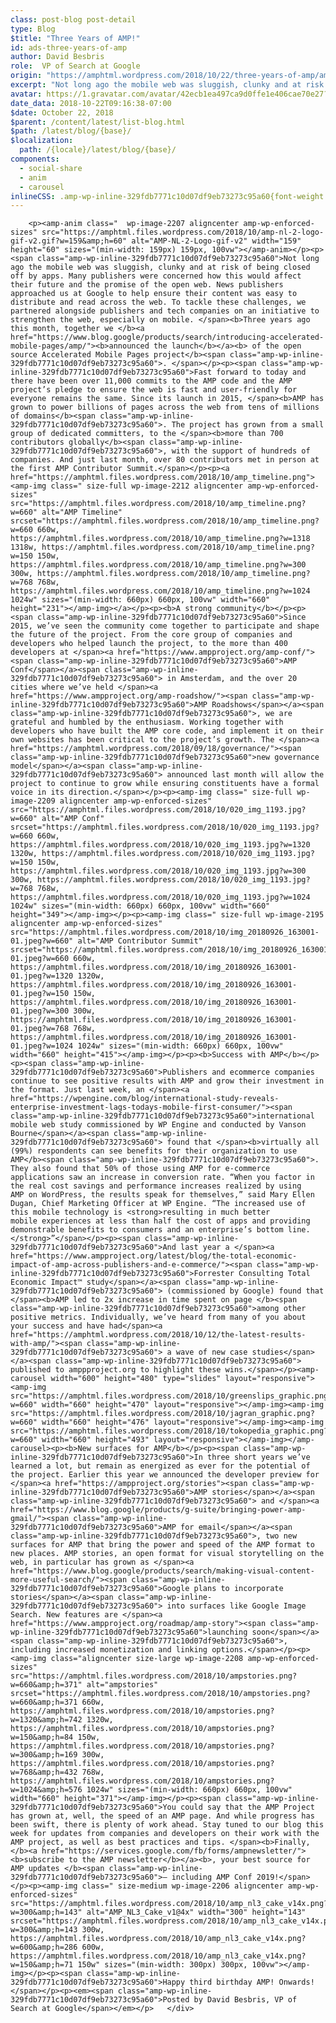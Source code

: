 ```yaml
---
class: post-blog post-detail
type: Blog
$title: "Three Years of AMP!"
id: ads-three-years-of-amp
author: David Besbris
role:  VP of Search at Google
origin: "https://amphtml.wordpress.com/2018/10/22/three-years-of-amp/amp/"
excerpt: "Not long ago the mobile web was sluggish, clunky and at risk of being closed off by apps. Many publishers were concerned how this would affect their future and the promise of the open web. News publishers approached us at Google to help ensure their content was easy to distribute and read across the web. [&#8230;]"
avatar: https://1.gravatar.com/avatar/42ecb1ea497ca9d0ffe1e406cae70e27?s=96&d=identicon&r=G
date_data: 2018-10-22T09:16:38-07:00
$date: October 22, 2018
$parent: /content/latest/list-blog.html
$path: /latest/blog/{base}/
$localization:
  path: /{locale}/latest/blog/{base}/
components:
  - social-share
  - anim
  - carousel
inlineCSS: .amp-wp-inline-329fdb7771c10d07df9eb73273c95a60{font-weight:400;}
---
```


<div class="amp-wp-article-content">

		<p><amp-anim class="  wp-image-2207 aligncenter amp-wp-enforced-sizes" src="https://amphtml.files.wordpress.com/2018/10/amp-nl-2-logo-gif-v2.gif?w=159&amp;h=60" alt="AMP-NL-2-Logo-gif-v2" width="159" height="60" sizes="(min-width: 159px) 159px, 100vw"></amp-anim></p><p><span class="amp-wp-inline-329fdb7771c10d07df9eb73273c95a60">Not long ago the mobile web was sluggish, clunky and at risk of being closed off by apps. Many publishers were concerned how this would affect their future and the promise of the open web. News publishers approached us at Google to help ensure their content was easy to distribute and read across the web. To tackle these challenges, we partnered alongside publishers and tech companies on an initiative to strengthen the web, especially on mobile. </span><b>Three years ago this month, together we </b><a href="https://www.blog.google/products/search/introducing-accelerated-mobile-pages/amp/"><b>announced the launch</b></a><b> of the open source Accelerated Mobile Pages project</b><span class="amp-wp-inline-329fdb7771c10d07df9eb73273c95a60">. </span></p><p><span class="amp-wp-inline-329fdb7771c10d07df9eb73273c95a60">Fast forward to today and there have been over 11,000 commits to the AMP code and the AMP project’s pledge to ensure the web is fast and user-friendly for everyone remains the same. Since its launch in 2015, </span><b>AMP has grown to power billions of pages across the web from tens of millions of domains</b><span class="amp-wp-inline-329fdb7771c10d07df9eb73273c95a60">. The project has grown from a small group of dedicated committers, to the </span><b>more than 700 contributors globally</b><span class="amp-wp-inline-329fdb7771c10d07df9eb73273c95a60">, with the support of hundreds of companies. And just last month, over 80 contributors met in person at the first AMP Contributor Summit.</span></p><p><a href="https://amphtml.files.wordpress.com/2018/10/amp_timeline.png"><amp-img class=" size-full wp-image-2212 aligncenter amp-wp-enforced-sizes" src="https://amphtml.files.wordpress.com/2018/10/amp_timeline.png?w=660" alt="AMP Timeline" srcset="https://amphtml.files.wordpress.com/2018/10/amp_timeline.png?w=660 660w, https://amphtml.files.wordpress.com/2018/10/amp_timeline.png?w=1318 1318w, https://amphtml.files.wordpress.com/2018/10/amp_timeline.png?w=150 150w, https://amphtml.files.wordpress.com/2018/10/amp_timeline.png?w=300 300w, https://amphtml.files.wordpress.com/2018/10/amp_timeline.png?w=768 768w, https://amphtml.files.wordpress.com/2018/10/amp_timeline.png?w=1024 1024w" sizes="(min-width: 660px) 660px, 100vw" width="660" height="231"></amp-img></a></p><p><b>A strong community</b></p><p><span class="amp-wp-inline-329fdb7771c10d07df9eb73273c95a60">Since 2015, we’ve seen the community come together to participate and shape the future of the project. From the core group of companies and developers who helped launch the project, to the more than 400 developers at </span><a href="https://www.ampproject.org/amp-conf/"><span class="amp-wp-inline-329fdb7771c10d07df9eb73273c95a60">AMP Conf</span></a><span class="amp-wp-inline-329fdb7771c10d07df9eb73273c95a60"> in Amsterdam, and the over 20 cities where we’ve held </span><a href="https://www.ampproject.org/amp-roadshow/"><span class="amp-wp-inline-329fdb7771c10d07df9eb73273c95a60">AMP Roadshows</span></a><span class="amp-wp-inline-329fdb7771c10d07df9eb73273c95a60">, we are grateful and humbled by the enthusiasm. Working together with developers who have built the AMP core code, and implement it on their own websites has been critical to the project’s growth. The </span><a href="https://amphtml.wordpress.com/2018/09/18/governance/"><span class="amp-wp-inline-329fdb7771c10d07df9eb73273c95a60">new governance model</span></a><span class="amp-wp-inline-329fdb7771c10d07df9eb73273c95a60"> announced last month will allow the project to continue to grow while ensuring constituents have a formal voice in its direction.</span></p><p><amp-img class=" size-full wp-image-2209 aligncenter amp-wp-enforced-sizes" src="https://amphtml.files.wordpress.com/2018/10/020_img_1193.jpg?w=660" alt="AMP Conf" srcset="https://amphtml.files.wordpress.com/2018/10/020_img_1193.jpg?w=660 660w, https://amphtml.files.wordpress.com/2018/10/020_img_1193.jpg?w=1320 1320w, https://amphtml.files.wordpress.com/2018/10/020_img_1193.jpg?w=150 150w, https://amphtml.files.wordpress.com/2018/10/020_img_1193.jpg?w=300 300w, https://amphtml.files.wordpress.com/2018/10/020_img_1193.jpg?w=768 768w, https://amphtml.files.wordpress.com/2018/10/020_img_1193.jpg?w=1024 1024w" sizes="(min-width: 660px) 660px, 100vw" width="660" height="349"></amp-img></p><p><amp-img class=" size-full wp-image-2195 aligncenter amp-wp-enforced-sizes" src="https://amphtml.files.wordpress.com/2018/10/img_20180926_163001-01.jpeg?w=660" alt="AMP Contributor Summit" srcset="https://amphtml.files.wordpress.com/2018/10/img_20180926_163001-01.jpeg?w=660 660w, https://amphtml.files.wordpress.com/2018/10/img_20180926_163001-01.jpeg?w=1320 1320w, https://amphtml.files.wordpress.com/2018/10/img_20180926_163001-01.jpeg?w=150 150w, https://amphtml.files.wordpress.com/2018/10/img_20180926_163001-01.jpeg?w=300 300w, https://amphtml.files.wordpress.com/2018/10/img_20180926_163001-01.jpeg?w=768 768w, https://amphtml.files.wordpress.com/2018/10/img_20180926_163001-01.jpeg?w=1024 1024w" sizes="(min-width: 660px) 660px, 100vw" width="660" height="415"></amp-img></p><p><b>Success with AMP</b></p><p><span class="amp-wp-inline-329fdb7771c10d07df9eb73273c95a60">Publishers and ecommerce companies continue to see positive results with AMP and grow their investment in the format. Just last week, an </span><a href="https://wpengine.com/blog/international-study-reveals-enterprise-investment-lags-todays-mobile-first-consumer/"><span class="amp-wp-inline-329fdb7771c10d07df9eb73273c95a60">international mobile web study commissioned by WP Engine and conducted by Vanson Bourne</span></a><span class="amp-wp-inline-329fdb7771c10d07df9eb73273c95a60"> found that </span><b>virtually all (99%) respondents can see benefits for their organization to use AMP</b><span class="amp-wp-inline-329fdb7771c10d07df9eb73273c95a60">. They also found that 50% of those using AMP for e-commerce applications saw an increase in conversion rate. “When you factor in the real cost savings and performance increases realized by using AMP on WordPress, the results speak for themselves,” said Mary Ellen Dugan, Chief Marketing Officer at WP Engine. “The increased use of this mobile technology is <strong>resulting in much better mobile experiences at less than half the cost of apps and providing demonstrable benefits to consumers and an enterprise’s bottom line.</strong>”</span></p><p><span class="amp-wp-inline-329fdb7771c10d07df9eb73273c95a60">And last year a </span><a href="https://www.ampproject.org/latest/blog/the-total-economic-impact-of-amp-across-publishers-and-e-commerce/"><span class="amp-wp-inline-329fdb7771c10d07df9eb73273c95a60">Forrester Consulting Total Economic Impact™ study</span></a><span class="amp-wp-inline-329fdb7771c10d07df9eb73273c95a60"> (commissioned by Google) found that </span><b>AMP led to 2x increase in time spent on page </b><span class="amp-wp-inline-329fdb7771c10d07df9eb73273c95a60">among other positive metrics. Individually, we’ve heard from many of you about your success and have had</span><a href="https://amphtml.wordpress.com/2018/10/12/the-latest-results-with-amp/"><span class="amp-wp-inline-329fdb7771c10d07df9eb73273c95a60"> a wave of new case studies</span></a><span class="amp-wp-inline-329fdb7771c10d07df9eb73273c95a60"> published to amppproject.org to highlight these wins.</span></p><amp-carousel width="600" height="480" type="slides" layout="responsive"><amp-img src="https://amphtml.files.wordpress.com/2018/10/greenslips_graphic.png?w=660" width="660" height="470" layout="responsive"></amp-img><amp-img src="https://amphtml.files.wordpress.com/2018/10/jagran_graphic.png?w=660" width="660" height="476" layout="responsive"></amp-img><amp-img src="https://amphtml.files.wordpress.com/2018/10/tokopedia_graphic.png?w=660" width="660" height="493" layout="responsive"></amp-img></amp-carousel><p><b>New surfaces for AMP</b></p><p><span class="amp-wp-inline-329fdb7771c10d07df9eb73273c95a60">In three short years we’ve learned a lot, but remain as energized as ever for the potential of the project. Earlier this year we announced the developer preview for </span><a href="https://ampproject.org/stories"><span class="amp-wp-inline-329fdb7771c10d07df9eb73273c95a60">AMP stories</span></a><span class="amp-wp-inline-329fdb7771c10d07df9eb73273c95a60"> and </span><a href="https://www.blog.google/products/g-suite/bringing-power-amp-gmail/"><span class="amp-wp-inline-329fdb7771c10d07df9eb73273c95a60">AMP for email</span></a><span class="amp-wp-inline-329fdb7771c10d07df9eb73273c95a60">, two new surfaces for AMP that bring the power and speed of the AMP format to new places. AMP stories, an open format for visual storytelling on the web, in particular has grown as </span><a href="https://www.blog.google/products/search/making-visual-content-more-useful-search/"><span class="amp-wp-inline-329fdb7771c10d07df9eb73273c95a60">Google plans to incorporate stories</span></a><span class="amp-wp-inline-329fdb7771c10d07df9eb73273c95a60"> into surfaces like Google Image Search. New features are </span><a href="https://www.ampproject.org/roadmap/amp-story"><span class="amp-wp-inline-329fdb7771c10d07df9eb73273c95a60">launching soon</span></a><span class="amp-wp-inline-329fdb7771c10d07df9eb73273c95a60">, including increased monetization and linking options.</span></p><p><amp-img class="aligncenter size-large wp-image-2208 amp-wp-enforced-sizes" src="https://amphtml.files.wordpress.com/2018/10/ampstories.png?w=660&amp;h=371" alt="ampstories" srcset="https://amphtml.files.wordpress.com/2018/10/ampstories.png?w=660&amp;h=371 660w, https://amphtml.files.wordpress.com/2018/10/ampstories.png?w=1320&amp;h=742 1320w, https://amphtml.files.wordpress.com/2018/10/ampstories.png?w=150&amp;h=84 150w, https://amphtml.files.wordpress.com/2018/10/ampstories.png?w=300&amp;h=169 300w, https://amphtml.files.wordpress.com/2018/10/ampstories.png?w=768&amp;h=432 768w, https://amphtml.files.wordpress.com/2018/10/ampstories.png?w=1024&amp;h=576 1024w" sizes="(min-width: 660px) 660px, 100vw" width="660" height="371"></amp-img></p><p><span class="amp-wp-inline-329fdb7771c10d07df9eb73273c95a60">You could say that the AMP Project has grown at, well, the speed of an AMP page. And while progress has been swift, there is plenty of work ahead. Stay tuned to our blog this week for updates from companies and developers on their work with the AMP project, as well as best practices and tips. </span><b>Finally, </b><a href="https://services.google.com/fb/forms/ampnewsletter/"><b>subscribe to the AMP newsletter</b></a><b>, your best source for AMP updates </b><span class="amp-wp-inline-329fdb7771c10d07df9eb73273c95a60">– including AMP Conf 2019!</span></p><p><amp-img class=" size-medium wp-image-2206 aligncenter amp-wp-enforced-sizes" src="https://amphtml.files.wordpress.com/2018/10/amp_nl3_cake_v14x.png?w=300&amp;h=143" alt="AMP_NL3_Cake_v1@4x" width="300" height="143" srcset="https://amphtml.files.wordpress.com/2018/10/amp_nl3_cake_v14x.png?w=300&amp;h=143 300w, https://amphtml.files.wordpress.com/2018/10/amp_nl3_cake_v14x.png?w=600&amp;h=286 600w, https://amphtml.files.wordpress.com/2018/10/amp_nl3_cake_v14x.png?w=150&amp;h=71 150w" sizes="(min-width: 300px) 300px, 100vw"></amp-img></p><p><span class="amp-wp-inline-329fdb7771c10d07df9eb73273c95a60">Happy third birthday AMP! Onwards! </span></p><p><em><span class="amp-wp-inline-329fdb7771c10d07df9eb73273c95a60">Posted by David Besbris, VP of Search at Google</span></em></p>	</div>

	

</div>

